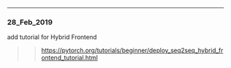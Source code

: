 ------------  
### 28_Feb_2019  
add tutorial for Hybrid Frontend  
>>https://pytorch.org/tutorials/beginner/deploy_seq2seq_hybrid_frontend_tutorial.html  

